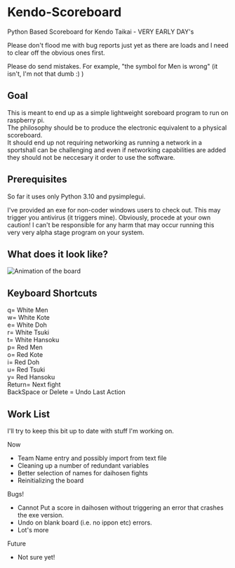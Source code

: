 # Kendo-Scoreboard
Python Based Scoreboard for Kendo Taikai - VERY EARLY DAY's

Please don't flood me with bug reports just yet as there are loads and I need to clear off the obvious ones first.

Please do send mistakes. For example, "the symbol for Men is wrong" (it isn't, I'm not that dumb :) )
## Goal
This is meant to end up as a simple lightweight soreboard program to run on raspberry pi.
\
The philosophy should be to produce the electronic equivalent to a physical scoreboard.
\
It should end up not requiring networking as running a network in a sportshall can be challenging and even if networking capabilities are added they should not be neccesary it order to use the software.
## Prerequisites
So far it uses only Python 3.10 and pysimplegui.

I've provided an exe for non-coder windows users to check out. This may trigger you antivirus (it triggers mine). Obviously, procede at your own caution! I can't be responsible for any harm that may occur running this very very alpha stage program on your system.
## What does it look like?
![Animation of the board](/documentation/scoreboard.webp)
## Keyboard Shortcuts
q= White Men
\
w= White Kote
\
e= White Doh
\
r= White Tsuki
\
t= White Hansoku
\
p= Red Men
\
o= Red Kote
\
i= Red Doh
\
u= Red Tsuki
\
y= Red Hansoku
\
Return= Next fight
\
BackSpace or Delete = Undo Last Action
## Work List
I'll try to keep this bit up to date with stuff I'm working on.

Now
* Team Name entry and possibly import from text file
* Cleaning up a number of redundant variables
* Better selection of names for daihosen fights
* Reinitializing the board

Bugs!
* Cannot Put a score in daihosen without triggering an error that crashes the exe version.
* Undo on blank board (i.e. no ippon etc) errors.
* Lot's more

Future
* Not sure yet!
